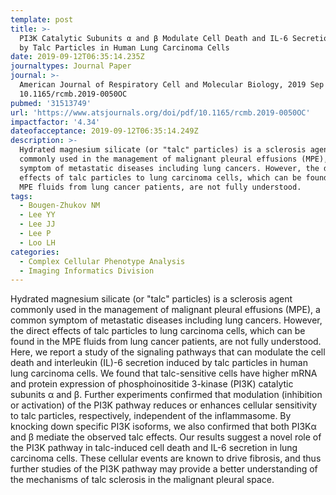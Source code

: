 ```yaml
---
template: post
title: >-
  PI3K Catalytic Subunits α and β Modulate Cell Death and IL-6 Secretion Induced
  by Talc Particles in Human Lung Carcinoma Cells
date: 2019-09-12T06:35:14.235Z
journaltypes: Journal Paper
journal: >-
  American Journal of Respiratory Cell and Molecular Biology, 2019 Sep 12. doi:
  10.1165/rcmb.2019-0050OC
pubmed: '31513749'
url: 'https://www.atsjournals.org/doi/pdf/10.1165/rcmb.2019-0050OC'
impactfactor: '4.34'
dateofacceptance: 2019-09-12T06:35:14.249Z
description: >-
  Hydrated magnesium silicate (or "talc" particles) is a sclerosis agent
  commonly used in the management of malignant pleural effusions (MPE), a common
  symptom of metastatic diseases including lung cancers. However, the direct
  effects of talc particles to lung carcinoma cells, which can be found in the
  MPE fluids from lung cancer patients, are not fully understood. 
tags:
  - Bougen-Zhukov NM
  - Lee YY
  - Lee JJ
  - Lee P
  - Loo LH
categories:
  - Complex Cellular Phenotype Analysis
  - Imaging Informatics Division
---
```

<!--StartFragment-->

Hydrated magnesium silicate (or "talc" particles) is a sclerosis agent commonly used in the management of malignant pleural effusions (MPE), a common symptom of metastatic diseases including lung cancers. However, the direct effects of talc particles to lung carcinoma cells, which can be found in the MPE fluids from lung cancer patients, are not fully understood. Here, we report a study of the signaling pathways that can modulate the cell death and interleukin (IL)-6 secretion induced by talc particles in human lung carcinoma cells. We found that talc-sensitive cells have higher mRNA and protein expression of phosphoinositide 3-kinase (PI3K) catalytic subunits α and β. Further experiments confirmed that modulation (inhibition or activation) of the PI3K pathway reduces or enhances cellular sensitivity to talc particles, respectively, independent of the inflammasome. By knocking down specific PI3K isoforms, we also confirmed that both PI3Kα and β mediate the observed talc effects. Our results suggest a novel role of the PI3K pathway in talc-induced cell death and IL-6 secretion in lung carcinoma cells. These cellular events are known to drive fibrosis, and thus further studies of the PI3K pathway may provide a better understanding of the mechanisms of talc sclerosis in the malignant pleural space.

<!--EndFragment-->
